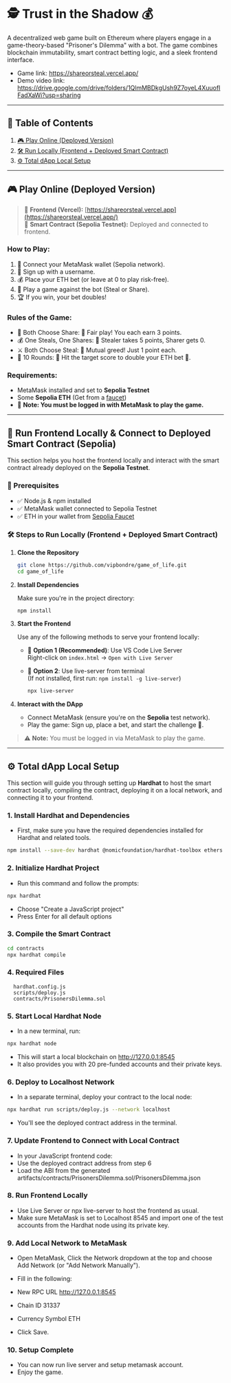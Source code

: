 # 🕵️ Trust in the Shadow 💰

A decentralized web game built on Ethereum where players engage in a game-theory-based "Prisoner's Dilemma" with a bot. The game combines blockchain immutability, smart contract betting logic, and a sleek frontend interface.

- Game link: https://shareorsteal.vercel.app/
- Demo video link: https://drive.google.com/drive/folders/1QlmMBDkgUsh9Z7oyeL4XuuofIFadXaWi?usp=sharing
---

## 📌 Table of Contents

1. [🎮 Play Online (Deployed Version)](#-play-online-deployed-version)
2. [🛠️ Run Locally (Frontend + Deployed Smart Contract)](#-run-frontend-locally--connect-to-deployed-smart-contract-sepolia)
3. [⚙️ Total dApp Local Setup](#%EF%B8%8F-total-dapp-local-setup)

---

## 🎮 Play Online (Deployed Version)

> 🔗 **Frontend (Vercel):** [https://shareorsteal.vercel.app](https://shareorsteal.vercel.app/)  
> 🔐 **Smart Contract (Sepolia Testnet):** Deployed and connected to frontend.

### How to Play:

1. 🔐 Connect your MetaMask wallet (Sepolia network).
2. 📝 Sign up with a username.
3. 💰 Place your ETH bet (or leave at 0 to play risk-free).
4. 🤖 Play a game against the bot (Steal or Share).
5. 🏆 If you win, your bet doubles!

### Rules of the Game:

- 🤝 Both Choose Share: 🤗 Fair play! You each earn 3 points.
- 💰 One Steals, One Shares: 🥷 Stealer takes 5 points, Sharer gets 0.
- ⚔️ Both Choose Steal: 😬 Mutual greed! Just 1 point each.
- 🎯 10 Rounds: 🎉 Hit the target score to double your ETH bet 💸.

### Requirements:
- MetaMask installed and set to **Sepolia Testnet**
- Some **Sepolia ETH** (Get from a [faucet](https://sepoliafaucet.com/))
- 🔐 **Note: You must be logged in with MetaMask to play the game.**

---

## 🔧 Run Frontend Locally & Connect to Deployed Smart Contract (Sepolia)

This section helps you host the frontend locally and interact with the smart contract already deployed on the **Sepolia Testnet**.

### 🚀 Prerequisites

- ✅ Node.js & npm installed
- ✅ MetaMask wallet connected to Sepolia Testnet
- ✅ ETH in your wallet from [Sepolia Faucet](https://sepoliafaucet.com)

### 🛠️ Steps to Run Locally (Frontend + Deployed Smart Contract)

1. **Clone the Repository**

   ```bash
   git clone https://github.com/vipbondre/game_of_life.git
   cd game_of_life

2. **Install Dependencies**

   Make sure you're in the project directory:

   ```bash
   npm install

3. **Start the Frontend**

   Use any of the following methods to serve your frontend locally:

   - 🧪 **Option 1 (Recommended)**: Use VS Code Live Server  
     Right-click on `index.html` → `Open with Live Server`

   - 🧪 **Option 2**: Use live-server from terminal  
     (If not installed, first run: `npm install -g live-server`)

     ```bash
     npx live-server
     ```

5. **Interact with the DApp**

   - Connect MetaMask (ensure you're on the **Sepolia** test network).
   - Play the game: Sign up, place a bet, and start the challenge 🎯.

> ⚠️ **Note:** You must be logged in via MetaMask to play the game.

---

## ⚙️ Total dApp Local Setup

This section will guide you through setting up **Hardhat** to host the smart contract locally, compiling the contract, deploying it on a local network, and connecting it to your frontend.

### 1. **Install Hardhat and Dependencies**

   - First, make sure you have the required dependencies installed for Hardhat and related tools.

   ```bash
   npm install --save-dev hardhat @nomicfoundation/hardhat-toolbox ethers
   ```

### 2. Initialize Hardhat Project

- Run this command and follow the prompts:

```bash
npx hardhat
```
- Choose "Create a JavaScript project"
- Press Enter for all default options

### 3. Compile the Smart Contract

   ```bash
   cd contracts
   npx hardhat compile
   ```
### 4. Required Files
      hardhat.config.js
      scripts/deploy.js
      contracts/PrisonersDilemma.sol

### 5. Start Local Hardhat Node
   - In a new terminal, run:
   ```bash
   npx hardhat node
   ```
   - This will start a local blockchain on http://127.0.0.1:8545
   - It also provides you with 20 pre-funded accounts and their private keys.

### 6. Deploy to Localhost Network
   - In a separate terminal, deploy your contract to the local node:

   ```bash
   npx hardhat run scripts/deploy.js --network localhost
   ```
   - You'll see the deployed contract address in the terminal.

### 7. Update Frontend to Connect with Local Contract
   - In your JavaScript frontend code:
   - Use the deployed contract address from step 6
   - Load the ABI from the generated artifacts/contracts/PrisonersDilemma.sol/PrisonersDilemma.json

### 8. Run Frontend Locally
   - Use Live Server or npx live-server to host the frontend as usual. 
   - Make sure MetaMask is set to Localhost 8545 and import one of the test accounts from the Hardhat node using its private key.

### 9. Add Local Network to MetaMask
   - Open MetaMask, Click the Network dropdown at the top and choose Add Network (or "Add Network Manually").
   - Fill in the following:

   - New RPC URL	http://127.0.0.1:8545
   - Chain ID	31337
   - Currency Symbol	ETH

   - Click Save.

### 10. Setup Complete
   - You can now run live server and setup metamask account.
   - Enjoy the game.

